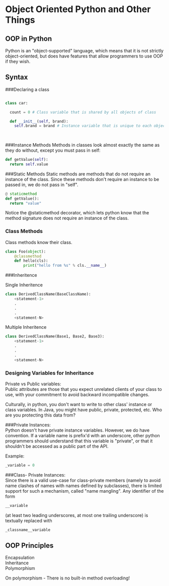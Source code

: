 # Object Oriented Python and Other Things

## OOP in Python

Python is an "object-supported" language, which means that it is not strictly object-oriented, but does have features that allow
programmers to use OOP if they wish.

## Syntax

###Declaring a class
```python

class car:

  count = 0 # Class variable that is shared by all objects of class

  def __init__(self, brand):
    self.brand = brand # Instance variable that is unique to each object instantiation
  
  
```

###Instance Methods
Methods in classes look almost exactly the same as they do without, except you must pass in self:

```python
def getValue(self):
  return self.value
```

###Static Methods
Static methods are methods that do not require an instance of the class. Since these methods don't require an instance to be passed in, we do not pass in "self".

```python
@ staticmethod
def getValue():
  return "value"
```

Notice the @staticmethod decorator, which lets python know that the method signature does not require an instance of the class.

### Class Methods

Class methods know their class.
```python
class Foo(object):
    @classmethod
    def hello(cls):
        print("hello from %s" % cls.__name__)
```

###Inheritence

Single Inheritence
```python
class DerivedClassName(BaseClassName):
    <statement-1>
    .
    .
    .
    <statement-N>
 ```  
 
Multiple Inheritence

```python
class DerivedClassName(Base1, Base2, Base3):
    <statement-1>
    .
    .
    .
    <statement-N>
```
 

### Designing Variables for Inheritance
Private vs Public variables: <br>
Public attributes are those that you expect unrelated clients of your class to use, with your commitment to avoid backward incompatible changes. 

Culturally, in python, you don't want to write to other class' instance or class variables. In Java, you might have public, private, protected, etc. Who are you protecting this data from?

###Private Instances: <br>
Python doesn't have private instance variables. However, we do have convention. If a variable name is prefix'd with an underscore, other python programmers should understand that this variable is "private", or that it shouldn't be accessed as a public part of the API.

Example:
```python
_variable = 0
```
###Class- Private Instances: <br>
Since there is a valid use-case for class-private members (namely to avoid name clashes of names with names defined by subclasses), there is limited support for such a mechanism, called "name mangling". Any identifier of the form 

```python
__variable 
```
(at least two leading underscores, at most one trailing underscore) is textually replaced with 

```python
_classname__variable
```


## OOP Principles

Encapsulation <br>
Inheritance <br>
Polymorphism <br>

On polymorphism - There is no built-in method overloading!



